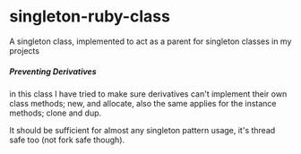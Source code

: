 # singleton-ruby-class
A singleton class, implemented to act as a parent for singleton classes in my projects

##### Preventing Derivatives
in this class I have tried to make sure derivatives can't implement their own class methods; new, and allocate, also the same applies for the instance methods; clone and dup.

It should be sufficient for almost any singleton pattern usage, it's thread safe too (not fork safe though).

